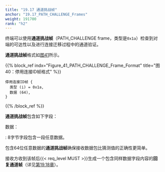 ```yaml
---
title: "19.17 通道挑战帧"
anchor: "19.17_PATH_CHALLENGE_Frames"
weight: 191700
rank: "h2"
---
```


终端可以使用**通道挑战帧**（PATH_CHALLENGE frame，类型是`0x1a`）检查到对端的可达性以及进行连接迁移过程中的通道验证。

**通道挑战帧**格式如[图41](#Figure_41_PATH_CHALLENGE_Frame_Format)所示。

{{% block_ref
    indx="Figure_41_PATH_CHALLENGE_Frame_Format"
    title="图40：停用连接ID帧格式" %}}

```
停用连接ID帧 {
  类型 (i) = 0x1a,
  数据 (64),
}
```

{{% /block_ref %}}

**通道挑战帧**包含如下字段：

数据：

:   8字节字段包含一段任意数据。

包含64位任意数据的**通道挑战帧**确保接收数据包比猜测值的正确性更简单。

接收方收到该帧后{{< req_level MUST >}}生成一个包含同样数据字段内容的**回复通道帧**（详见[第19.18章]()）。
